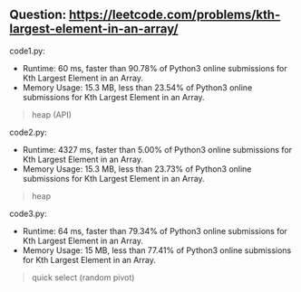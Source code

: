 ## Question: https://leetcode.com/problems/kth-largest-element-in-an-array/

code1.py:
* Runtime: 60 ms, faster than 90.78% of Python3 online submissions for Kth Largest Element in an Array.
* Memory Usage: 15.3 MB, less than 23.54% of Python3 online submissions for Kth Largest Element in an Array.
> heap (API)

code2.py:
* Runtime: 4327 ms, faster than 5.00% of Python3 online submissions for Kth Largest Element in an Array.
* Memory Usage: 15.3 MB, less than 23.73% of Python3 online submissions for Kth Largest Element in an Array.
> heap

code3.py:
* Runtime: 64 ms, faster than 79.34% of Python3 online submissions for Kth Largest Element in an Array.
* Memory Usage: 15 MB, less than 77.41% of Python3 online submissions for Kth Largest Element in an Array.
> quick select (random pivot)